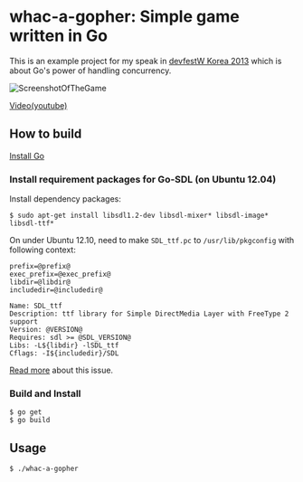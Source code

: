# whac-a-gopher: Simple game written in Go

This is an example project for my speak in [devfestW Korea 2013][3]
which is about Go's power of handling concurrency.

![ScreenshotOfTheGame](https://lh4.googleusercontent.com/-QqMLiacnqaE/UTRT047USNI/AAAAAAAACSA/52djbhOWATI/s625/%EC%8A%A4%ED%81%AC%EB%A6%B0%EC%83%B7%2C+2013-03-04+16%3A55%3A08.png)

[Video(youtube)](http://youtu.be/fqvJWG4cWIg)

## How to build

[Install Go][1]

### Install requirement packages for Go-SDL (on Ubuntu 12.04)

Install dependency packages:

    $ sudo apt-get install libsdl1.2-dev libsdl-mixer* libsdl-image* libsdl-ttf*

On under Ubuntu 12.10, need to make `SDL_ttf.pc` to `/usr/lib/pkgconfig` with
following context:

    prefix=@prefix@
    exec_prefix=@exec_prefix@
    libdir=@libdir@
    includedir=@includedir@

    Name: SDL_ttf
    Description: ttf library for Simple DirectMedia Layer with FreeType 2 support
    Version: @VERSION@
    Requires: sdl >= @SDL_VERSION@
    Libs: -L${libdir} -lSDL_ttf
    Cflags: -I${includedir}/SDL

[Read more][2] about this issue.

### Build and Install

    $ go get
    $ go build

## Usage

    $ ./whac-a-gopher

[1]:http://golang.org/doc/install
[2]:https://github.com/banthar/Go-SDL/issues/35#issuecomment-3597261
[3]:https://sites.google.com/site/2013devfestwkorea
